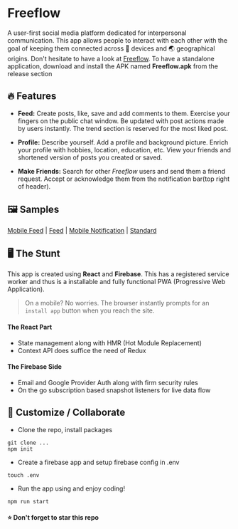 # Freeflow

A user-first social media platform dedicated for interpersonal communication. This app allows people to interact with each other with the goal of keeping them connected across :iphone: devices and :earth_asia: geographical origins. 
Don't hesitate to have a look at [Freeflow](https://free-flow-vp.web.app).
To have a standalone application, download and install the APK named **Freeflow.apk** from the release section

## :fire: Features

- **Feed:** Create posts, like, save and add comments to them. Exercise your fingers on the public chat window. Be updated with post actions made by users instantly. The trend section is reserved for the most liked post.

- **Profile:** Describe yourself. Add a profile and background picture. Enrich your profile with hobbies, location, education, etc. View your friends and shortened version of posts you created or saved.

- **Make Friends:** Search for other _Freeflow_ users and send them a friend request. Accept or acknowledge them from the notification bar(top right of header).

## :framed_picture: Samples
[Mobile Feed](/samples/mobile-feed.png) | 
[Feed](/samples/feed.png) | 
[Mobile Notification](/samples/mobile-notify.png) | 
[Standard](/samples/standard.png)

## :desktop_computer: The Stunt

This app is created using **React** and **Firebase**. This has a registered service worker and thus is a installable and fully functional PWA (Progressive Web Application).

> On a mobile? No worries. The browser instantly prompts for an `install app` button when you reach the site.

#### The React Part
- State management along with HMR (Hot Module Replacement)
- Context API does suffice the need of Redux

#### The Firebase Side
- Email and Google Provider Auth along with firm security rules
- On the go subscription based snapshot listeners for live data flow

## :sparkling_heart: Customize / Collaborate

- Clone the repo, install packages
```
git clone ...
npm init
```

- Create a firebase app and setup firebase config in .env
```
touch .env
```

- Run the app using and enjoy coding!
```
npm run start
```

#### :star: Don't forget to star this repo

